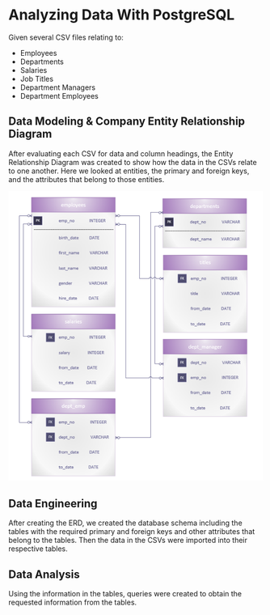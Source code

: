 # Analyzing Data With PostgreSQL

Given several CSV files relating to:
* Employees
* Departments
* Salaries
* Job Titles
* Department Managers
* Department Employees

## Data Modeling & Company Entity Relationship Diagram
After evaluating each CSV for data and column headings, the Entity Relationship Diagram was created to show how the data in the CSVs relate to one another. Here we looked at entities, the primary and foreign keys, and the attributes that belong to those entities. 

![Company_ERD](Images/Company_ERD.png)

## Data Engineering
After creating the ERD, we created the database schema including the tables with the required primary and foreign keys and other attributes that belong to the tables. Then the data in the CSVs were imported into their respective tables.

## Data Analysis
Using the information in the tables, queries were created to obtain the requested information from the tables.

